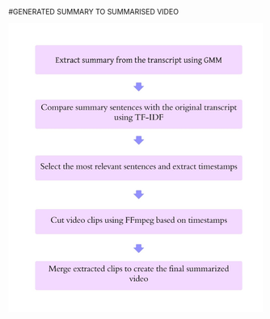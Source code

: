 #GENERATED SUMMARY TO SUMMARISED VIDEO

![Flow of Steps](https://github.com/pravalikaarunkumar/Video-Summarisation/blob/main/Flow%20of%20steps.jpg)

